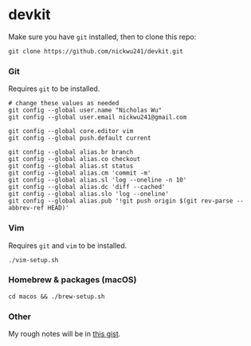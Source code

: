 # devkit
Make sure you have `git` installed, then to clone this repo:
```shell
git clone https://github.com/nickwu241/devkit.git
```

### Git
Requires `git` to be installed.
```shell
# change these values as needed
git config --global user.name "Nicholas Wu"
git config --global user.email nickwu241@gmail.com

git config --global core.editor vim
git config --global push.default current

git config --global alias.br branch
git config --global alias.co checkout
git config --global alias.st status
git config --global alias.cm 'commit -m'
git config --global alias.sl 'log --oneline -n 10'
git config --global alias.dc 'diff --cached'
git config --global alias.slo 'log --oneline'
git config --global alias.pub '!git push origin $(git rev-parse --abbrev-ref HEAD)'
```

### Vim
Requires `git` and `vim` to be installed.
```shell
./vim-setup.sh
```

### Homebrew & packages (macOS)
```shell
cd macos && ./brew-setup.sh
```

### Other
My rough notes will be in [this gist](https://gist.github.com/nickwu241/1abc77d7352c6252127f16a1af6ceb45).
